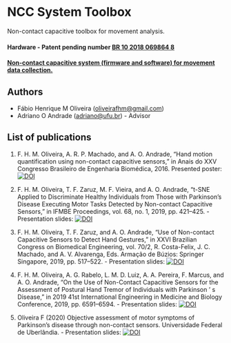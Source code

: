 # NCC System Toolbox
Non-contact capacitive toolbox for movement analysis.

#### Hardware - Patent pending number [BR 10 2018 069864 8](https://gru.inpi.gov.br/pePI/servlet/PatenteServletController?Action=detail&CodPedido=1488823&SearchParameter=BR%2010%202018%20069864%208%20%20%20%20%20%20&Resumo=&Titulo=)

#### [Non-contact capacitive system (firmware and software) for movement data collection.](https://github.com/oliveirafhm/NCCSystem-FS)

## Authors
* Fábio Henrique M Oliveira (oliveirafhm@gmail.com)
* Adriano O Andrade (adriano@ufu.br) - Advisor

## List of publications
1. F. H. M. Oliveira, A. R. P. Machado, and A. O. Andrade, “Hand motion quantification using non-contact capacitive sensors,” in Anais do XXV Congresso Brasileiro de Engenharia Biomédica, 2016. Presented poster: [![DOI](https://zenodo.org/badge/DOI/10.5281/zenodo.3569511.svg)](https://doi.org/10.5281/zenodo.3569511)

1. F. H. M. Oliveira, T. F. Zaruz, M. F. Vieira, and A. O. Andrade, “t-SNE Applied to Discriminate Healthy Individuals from Those with Parkinson’s Disease Executing Motor Tasks Detected by Non-contact Capacitive Sensors,” in IFMBE Proceedings, vol. 68, no. 1, 2019, pp. 421–425. - Presentation slides: [![DOI](https://zenodo.org/badge/DOI/10.5281/zenodo.3541736.svg)](https://doi.org/10.5281/zenodo.3541736)

1. F. H. M. Oliveira, T. F. Zaruz, and A. O. Andrade, “Use of Non-contact Capacitive Sensors to Detect Hand Gestures,” in XXVI Brazilian Congress on Biomedical Engineering, vol. 70/2, R. Costa-Felix, J. C. Machado, and A. V. Alvarenga, Eds. Armação de Búzios: Springer Singapore, 2019, pp. 517–522. - Presentation slides: [![DOI](https://zenodo.org/badge/DOI/10.5281/zenodo.3541792.svg)](https://doi.org/10.5281/zenodo.3541792)

1. F. H. M. Oliveira, A. G. Rabelo, L. M. D. Luiz, A. A. Pereira, F. Marcus, and A. O. Andrade, “On the Use of Non-Contact Capacitive Sensors for the Assessment of Postural Hand Tremor of Individuals with Parkinson ’ s Disease,” in 2019 41st International Engineering in Medicine and Biology Conference, 2019, pp. 6591–6594. - Presentation slides: [![DOI](https://zenodo.org/badge/DOI/10.5281/zenodo.3510207.svg)](https://doi.org/10.5281/zenodo.3510207)

1. Oliveira F (2020) Objective assessment of motor symptoms of Parkinson’s disease through non-contact sensors. Universidade Federal de Uberlândia. - Presentation slides: [![DOI](https://zenodo.org/badge/DOI/10.5281/zenodo.3749399.svg)](https://doi.org/10.5281/zenodo.3749399)
